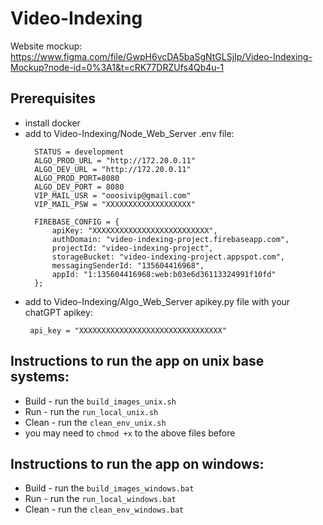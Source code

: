 # Video-Indexing

Website mockup: https://www.figma.com/file/GwpH6vcDA5baSgNtGLSjIp/Video-Indexing-Mockup?node-id=0%3A1&t=cRK77DRZUfs4Qb4u-1 

## Prerequisites
* install docker
* add to Video-Indexing/Node_Web_Server .env file:
  ```
    STATUS = development
    ALGO_PROD_URL = "http://172.20.0.11"
    ALGO_DEV_URL = "http://172.20.0.11"
    ALGO_PROD_PORT=8080
    ALGO_DEV_PORT = 8080
    VIP_MAIL_USR = "ooosivip@gmail.com"
    VIP_MAIL_PSW = "XXXXXXXXXXXXXXXXXXX"
    
    FIREBASE_CONFIG = {
        apiKey: "XXXXXXXXXXXXXXXXXXXXXXXXXX",
        authDomain: "video-indexing-project.firebaseapp.com",
        projectId: "video-indexing-project",
        storageBucket: "video-indexing-project.appspot.com",
        messagingSenderId: "135604416968",
        appId: "1:135604416968:web:b03e6d36113324991f10fd"
    };
  ```
* add to Video-Indexing/Algo_Web_Server apikey.py file with your chatGPT apikey:
  ```
   api_key = "XXXXXXXXXXXXXXXXXXXXXXXXXXXXXXXX"
  ```

## Instructions to run the app on unix base systems:
* Build - run the `build_images_unix.sh`
* Run - run the `run_local_unix.sh`
* Clean - run the `clean_env_unix.sh`
* you may need to `chmod +x` to the above files before

## Instructions to run the app on windows:
* Build - run the `build_images_windows.bat`
* Run - run the `run_local_windows.bat`
* Clean - run the `clean_env_windows.bat`
